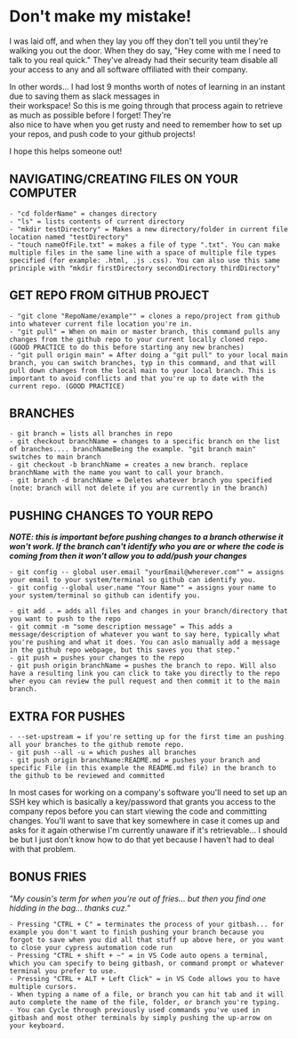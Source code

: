 <h1>Don't make my mistake!</h1>
I was laid off, and when they lay you off they don't tell you until they're walking you out the door. When they do say,  
"Hey come with me I need to talk to you real quick." They've already had their security team disable all your access to  
any and all software offiliated with their company.

In other words... I had lost 9 months worth of notes of learning in an instant due to saving them as slack messages in  
their workspace! So this is me going through that process again to retrieve as much as possible before I forget! They're  
also nice to have when you get rusty and need to remember how to set up your repos, and push code to your github projects!  

I hope this helps someone out!

<h2>NAVIGATING/CREATING FILES ON YOUR COMPUTER</h2>

```
- "cd folderName" = changes directory
- "ls" = lists contents of current directory
- "mkdir testDirectory" = Makes a new directory/folder in current file location named "testDirectory"
- "touch nameOfFile.txt" = makes a file of type ".txt". You can make multiple files in the same line with a space of multiple file types specified (for example: .html, .js .css). You can also use this same principle with "mkdir firstDirectory secondDirectory thirdDirectory"
```
<h2>GET REPO FROM GITHUB PROJECT</h2>

```
- "git clone "RepoName/example"" = clones a repo/project from github into whatever current file location you're in.
- "git pull" = When on main or master branch, this command pulls any changes from the github repo to your current locally cloned repo. (GOOD PRACTICE to do this before starting any new branches)
- "git pull origin main" = After doing a "git pull" to your local main branch, you can switch branches, typ in this command, and that will pull down changes from the local main to your local branch. This is important to avoid conflicts and that you're up to date with the current repo. (GOOD PRACTICE)
```

<h2>BRANCHES</h2>

```
- git branch = lists all branches in repo
- git checkout branchName = changes to a specific branch on the list of branches.... branchNameBeing the example. "git branch main" switches to main branch
- git checkout -b branchName = creates a new branch. replace branchName with the name you want to call your branch.
- git branch -d branchName = Deletes whatever branch you specified (note: branch will not delete if you are currently in the branch)
```

<h2>PUSHING CHANGES TO YOUR REPO</h2>
<strong><em>NOTE: this is important before pushing changes to a branch otherwise it won't work. If the branch can't identify who you are or where the code is coming from then it won't allow you to add/push your changes</em></strong>

```
- git config -- global user.email "yourEmail@wherever.com"" = assigns your email to your system/terminal so github can identify you.
- git config --global user.name "Your Name"" = assigns your name to your system/terminal so github can identify you.

- git add . = adds all files and changes in your branch/directory that you want to push to the repo
- git commit -m "some description message" = This adds a message/description of whatever you want to say here, typically what you're pushing and what it does. You can aslo manually add a message in the github repo webpage, but this saves you that step."
- git push = pushes your changes to the repo
- git push origin branchName = pushes the branch to repo. Will also have a resulting link you can click to take you directly to the repo wher eyou can review the pull request and then commit it to the main branch.
```

<h2>EXTRA FOR PUSHES</h2>

```
- --set-upstream = if you're setting up for the first time an pushing all your branches to the github remote repo. 
- git push --all -u = which pushes all branches
- git push origin branchName:README.md = pushes your branch and specific File (in this example the README.md file) in the branch to the github to be reviewed and committed
```

In most cases for working on a company's software you'll need to set up an SSH key which is basically a key/password that grants you access to the company repos before you can start viewing the code and committing changes. You'll want to save that key somewhere in case it comes up and asks for it again otherwise I'm currently unaware if it's retrievable... I should be but I just don't know how to do that yet because I haven't had to deal with that problem.



<h2>BONUS FRIES</h2>  
<em>"My cousin's term for when you're out of fries... but then you find one hidding in the bag... thanks cuz."</em> 

```
- Pressing "CTRL + C" = terminates the process of your gitbash... for example you don't want to finish pushing your branch because you forgot to save when you did all that stuff up above here, or you want to close your cypress automation code run
- Pressing "CTRL + shift + ~" = in VS Code auto opens a terminal, which you can specify to being gitbash, or command prompt or whatever terminal you prefer to use.
- Pressing "CTRL + ALT + Left Click" = in VS Code allows you to have multiple cursors.
- When typing a name of a file, or branch you can hit tab and it will auto complete the name of the file, folder, or branch you're typing.
- You can Cycle through previously used commands you've used in gitbash and most other terminals by simply pushing the up-arrow on your keyboard.

```
